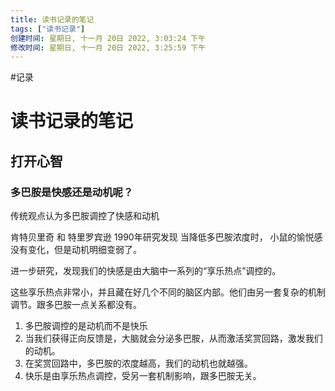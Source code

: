 ```yaml
---
title: 读书记录的笔记
tags: ["读书记录"]
创建时间: 星期日, 十一月 20日 2022, 3:03:24 下午
修改时间: 星期日, 十一月 20日 2022, 3:25:59 下午
---
```

#记录

# 读书记录的笔记

## 打开心智

### 多巴胺是快感还是动机呢？

传统观点认为多巴胺调控了快感和动机

肯特贝里奇 和 特里罗宾逊 1990年研究发现 当降低多巴胺浓度时， 小鼠的愉悦感没有变化，但是动机明细变弱了。

进一步研究，发现我们的快感是由大脑中一系列的“享乐热点”调控的。

这些享乐热点非常小，并且藏在好几个不同的脑区内部。他们由另一套复杂的机制调节。跟多巴胺一点关系都没有。

1. 多巴胺调控的是动机而不是快乐
2. 当我们获得正向反馈是，大脑就会分泌多巴胺，从而激活奖赏回路，激发我们的动机。
3. 在奖赏回路中，多巴胺的浓度越高，我们的动机也就越强。
4. 快乐是由享乐热点调控，受另一套机制影响，跟多巴胺无关。

>


